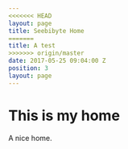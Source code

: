 ```yaml
---
<<<<<<< HEAD
layout: page
title: Seebibyte Home
=======
title: A test
>>>>>>> origin/master
date: 2017-05-25 09:04:00 Z
position: 3
layout: page
---
```


# This is my home

A nice home.
